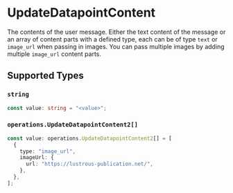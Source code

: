 # UpdateDatapointContent

The contents of the user message. Either the text content of the message or an array of content parts with a defined type, each can be of type `text` or `image_url` when passing in images. You can pass multiple images by adding multiple `image_url` content parts. 


## Supported Types

### `string`

```typescript
const value: string = "<value>";
```

### `operations.UpdateDatapointContent2[]`

```typescript
const value: operations.UpdateDatapointContent2[] = [
  {
    type: "image_url",
    imageUrl: {
      url: "https://lustrous-publication.net/",
    },
  },
];
```

